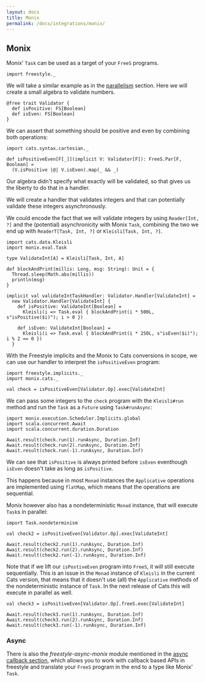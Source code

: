```yaml
---
layout: docs
title: Monix
permalink: /docs/integrations/monix/
---
```


## Monix

Monix' `Task` can be used as a target of your `FreeS` programs.

```tut:silent
import freestyle._
```

We will take a similar example as in the [parallelism](/docs/core/parallelism/) section. Here we will create a small algebra to validate numbers.

```tut:book
@free trait Validator {
  def isPositive: FS[Boolean]
  def isEven: FS[Boolean]
}
```

We can assert that something should be positive and even by combining both operations:

```tut:book
import cats.syntax.cartesian._

def isPositiveEven[F[_]](implicit V: Validator[F]): FreeS.Par[F, Boolean] =
  (V.isPositive |@| V.isEven).map(_ && _)
```

Our algebra didn't specify what exactly will be validated, so that gives us the liberty to do that in a handler.

We will create a handler that validates integers and that can potentially validate these integers asynchronously.

We could encode the fact that we will validate integers by using `Reader[Int, ?]` and the (potential) asynchronicity with Monix `Task`, combining the two we end up with `ReaderT[Task, Int, ?]` or `Kleisli[Task, Int, ?]`.

```tut:book
import cats.data.Kleisli
import monix.eval.Task

type ValidateInt[A] = Kleisli[Task, Int, A]

def blockAndPrint(millis: Long, msg: String): Unit = { 
  Thread.sleep(Math.abs(millis))
  println(msg)
}

implicit val validateIntTaskHandler: Validator.Handler[ValidateInt] = 
  new Validator.Handler[ValidateInt] {
    def isPositive: ValidateInt[Boolean] =
      Kleisli(i => Task.eval { blockAndPrint(i * 500L, s"isPositive($i)"); i > 0 })

    def isEven: ValidateInt[Boolean] =
      Kleisli(i => Task.eval { blockAndPrint(i * 250L, s"isEven($i)"); i % 2 == 0 })
  }
```

With the Freestyle implicits and the Monix to Cats conversions in scope, we can use our handler to interpret the `isPositiveEven` program:

```tut:book
import freestyle.implicits._
import monix.cats._

val check = isPositiveEven[Validator.Op].exec[ValidateInt]
```

We can pass some integers to the `check` program with the `Kleisli#run` method and run the `Task` as a `Future` using `Task#runAsync`:

```tut:book
import monix.execution.Scheduler.Implicits.global
import scala.concurrent.Await
import scala.concurrent.duration.Duration

Await.result(check.run(1).runAsync, Duration.Inf)
Await.result(check.run(2).runAsync, Duration.Inf)
Await.result(check.run(-1).runAsync, Duration.Inf)
```

We can see that `isPositive` is always printed before `isEven` eventhough `isEven` doesn't take as long as `isPositive`.

This happens because in most `Monad` instances the `Applicative` operations are implemented using `flatMap`, which means that the operations are sequential.

Monix however also has a nondeterministic `Monad` instance, that will execute `Task`s in parallel:

```tut:book
import Task.nondeterminism

val check2 = isPositiveEven[Validator.Op].exec[ValidateInt]

Await.result(check2.run(1).runAsync, Duration.Inf)
Await.result(check2.run(2).runAsync, Duration.Inf)
Await.result(check2.run(-1).runAsync, Duration.Inf)
```

Note that if we lift our `isPostiveEven` program into `FreeS`, it will still execute sequentially. This is an issue in the `Monad` instance of `Kleisli` in the current Cats version, that means that it doesn't use (all) the `Applicative` methods of the nondeterministic instance of `Task`. In the next release of Cats this will execute in parallel as well.

```
val check3 = isPositiveEven[Validator.Op].freeS.exec[ValidateInt]

Await.result(check3.run(1).runAsync, Duration.Inf)
Await.result(check3.run(2).runAsync, Duration.Inf)
Await.result(check3.run(-1).runAsync, Duration.Inf)
```

### Async

There is also the _freestyle-async-monix_ module mentioned in the [async callback section](/docs/effects/async/), which allows you to work with callback based APIs in freestyle and translate your `FreeS` program in the end to a type like Monix' `Task`.

